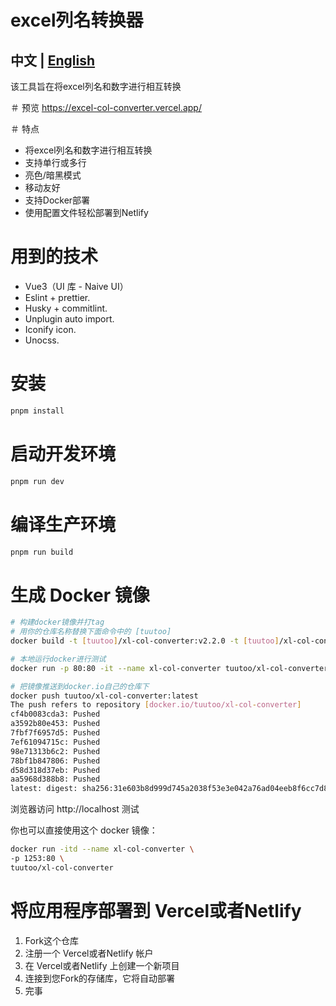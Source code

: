 # excel列名转换器
## 中文 | [English](https://github.com/tuutoo/excel-col-converter/blob/main/README.md)
该工具旨在将excel列名和数字进行相互转换

＃ 预览
https://excel-col-converter.vercel.app/

＃ 特点
 - 将excel列名和数字进行相互转换
 - 支持单行或多行
 - 亮色/暗黑模式
 - 移动友好
 - 支持Docker部署
 - 使用配置文件轻松部署到Netlify

# 用到的技术
 -  Vue3（UI 库 - Naive UI）
 -  Eslint + prettier.
 -  Husky + commitlint.
 -  Unplugin auto import.
 -  Iconify icon.
 -  Unocss.

# 安装

```sh
pnpm install
```

# 启动开发环境

```sh
pnpm run dev
```

# 编译生产环境

```sh
pnpm run build
```

# 生成 Docker 镜像
```sh
# 构建docker镜像并打tag
# 用你的仓库名称替换下面命令中的 [tuutoo]
docker build -t [tuutoo]/xl-col-converter:v2.2.0 -t [tuutoo]/xl-col-converter:latest .

# 本地运行docker进行测试
docker run -p 80:80 -it --name xl-col-converter tuutoo/xl-col-converter

# 把镜像推送到docker.io自己的仓库下
docker push tuutoo/xl-col-converter:latest
The push refers to repository [docker.io/tuutoo/xl-col-converter]
cf4b0083cda3: Pushed
a3592b80e453: Pushed
7fbf7f6957d5: Pushed
7ef61094715c: Pushed
98e71313b6c2: Pushed
78bf1b847806: Pushed
d58d318d37eb: Pushed
aa5968d388b8: Pushed
latest: digest: sha256:31e603b8d999d745a2038f53e3e042a76ad04eeb8f6cc7d841ae34fca50fe416 size: 1985
```
浏览器访问 http://localhost 测试

你也可以直接使用这个 docker 镜像：
```sh
docker run -itd --name xl-col-converter \
-p 1253:80 \
tuutoo/xl-col-converter
```

# 将应用程序部署到 Vercel或者Netlify
 1. Fork这个仓库
 1. 注册一个 Vercel或者Netlify 帐户
 1. 在 Vercel或者Netlify 上创建一个新项目
 1. 连接到您Fork的存储库，它将自动部署
 1. 完事